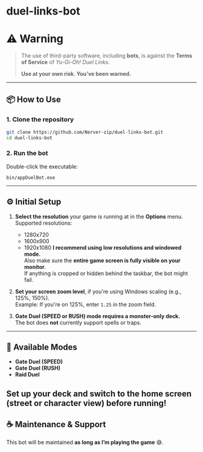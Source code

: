 # duel-links-bot
# ⚠️ Warning

> The use of third-party software, including **bots**, is against the **Terms of Service** of _Yu-Gi-Oh! Duel Links_.  
>  
> **Use at your own risk. You’ve been warned.**

---

## 📦 How to Use

### 1. Clone the repository
```bash
git clone https://github.com/Nerver-zip/duel-links-bot.git
cd duel-links-bot
```

### 2. Run the bot

Double-click the executable:

```
bin/appDuelBot.exe
```

---

## ⚙️ Initial Setup

1. **Select the resolution** your game is running at in the **Options** menu.  
   Supported resolutions:
   - 1280x720  
   - 1600x900  
   - 1920x1080
   **I recommend using low resolutions and windowed mode.**  
   Also make sure the **entire game screen is fully visible on your monitor**.  
   If anything is cropped or hidden behind the taskbar, the bot might fail.

2. **Set your screen zoom level**, if you're using Windows scaling (e.g., 125%, 150%).  
   Example: If you're on 125%, enter `1.25` in the zoom field.

3. **Gate Duel (SPEED or RUSH) mode requires a monster-only deck.**  
   The bot does **not** currently support spells or traps.

---

## 🤖 Available Modes

- **Gate Duel (SPEED)**
- **Gate Duel (RUSH)**
- **Raid Duel**

Set up your deck and switch to the home screen (street or character view) before running!
---

## ☕ Maintenance & Support
This bot will be maintained **as long as I’m playing the game** 😅.  
